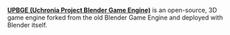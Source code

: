[**UPBGE (Uchronia Project Blender Game Engine)**](https://upbge.org/) is an open-source, 3D game engine forked from the old Blender Game Engine and deployed with Blender itself.